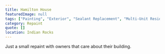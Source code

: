 ```yaml
---
title: Hamilton House
featuredImage: null
tags: ["Painting", "Exterior", "Sealant Replacement", "Multi-Unit Residential", "EIFS Repair"]
category: Repaint
quote: []
location: Indian Rocks
---
```


Just a small repaint with owners that care about their building.